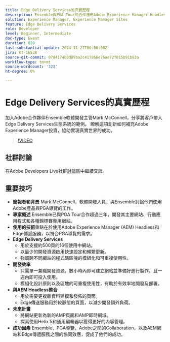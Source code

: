 ```yaml
---
title: Edge Delivery Services的真實歷程
description: Ensemble與PGA Tour的合作運用Adobe Experience Manager Headless和Edge交付服務，有效管理和更新16個使用中的網站，強調模組化、可重複使用和快速部署，未來計畫使用Helix 5和通用編輯器來增強內容管理。
solution: Experience Manager, Experience Manager Sites
feature: Edge Delivery Services
role: Developer
level: Beginner, Intermediate
doc-type: Event
duration: 820
last-substantial-update: 2024-11-27T00:00:00Z
jira: KT-16538
source-git-commit: 07d4174b0d89ba2c417866e76ae72f015b91b03a
workflow-type: tm+mt
source-wordcount: '323'
ht-degree: 0%

---
```



# Edge Delivery Services的真實歷程

加入Adobe合作夥伴Ensemble軟體開發主管Mark McConnell，分享將客戶帶入Edge Delivery Services生態系統的範例。 瞭解這項創新如何補充Adobe Experience Manager投資，協助實現真實世界的成功。

>[!VIDEO](https://video.tv.adobe.com/v/3439421/?learn=on&enablevpops)

## 社群討論

在Adobe Developers Live社群[討論區](https://adobe.ly/4ffJtT8)中繼續交談。

## 重要技巧

* **簡報者和背景** Mark McConnell，軟體開發人員，與Ensemble討論他們使用Adobe產品與PGA導覽的工作。
* **專案概述** Ensemble已與PGA Tour合作超過三年，開發其主要網站、行動應用程式和各種錦標賽專用網站。
* **使用的技術**&#x200B;重點在於使用Adobe Experience Manager (AEM) Headless和Edge傳遞服務，以符合PGA導覽的需求。
* **Edge Delivery Services**
   * 用於支援約500頁的16個使用中網站。
   * 以最少的開發資源啟用快速設定和頻繁更新。
   * 強調跨不同網站的程式碼區塊的模組化和可重複使用性。
* **開發效率**
   * 只需單一兼職開發資源，數小時內即可建立網站並準備好進行製作，且一週內即可投入使用。
   * 模組化設計原則以及區塊的可重複使用性，有助於有效率地開發及部署。
* **與AEM Headless整合**
   * 用於需要更複雜資料建模和發佈的頁面。
   * Edge傳送服務用於較靜態的頁面，以減少開發額外負荷。
* **未來計畫**
   * 將網站更新為新的AMP頁面和AMP即時網域。
   * 探索使用Helix 5和通用編輯器以獲得更好的內容管理。
* **成功因素** Ensemble、PGA導覽、Adobe之間的Collaboration，以及AEM網站和Edge傳遞服務之間的協同效應，促成了他們的成功。

